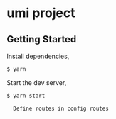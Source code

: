 # umi project

## Getting Started

Install dependencies,

```bash
$ yarn
```

Start the dev server,

```bash
$ yarn start
```

```
  Define routes in config routes
```
